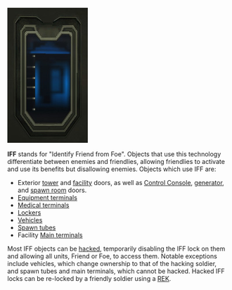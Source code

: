![](../images/IFF_small.jpg "IFF_small.jpg")

**IFF** stands for "Identify Friend from Foe". Objects that use this technology
differentiate between enemies and friendlies, allowing friendlies to activate
and use its benefits but disallowing enemies. Objects which use IFF are:

- Exterior [tower](../locations/Towers.md) and [facility](../locations/Facilities.md) doors, as well as
  [Control Console](../locations/Control_Console.md),
  [generator](../items/Generator.md), and [spawn room](../locations/Spawn_Room.md) doors.
- [Equipment terminals](../items/Equipment_Terminal.md)
- [Medical terminals](../items/Medical_Terminal.md)
- [Lockers](../items/Lockers.md)
- [Vehicles](../vehicles/Vehicle.md)
- [Spawn tubes](../items/Respawn_Tube.md)
- Facility [Main terminals](../items/Main_Terminal.md)

Most IFF objects can be [hacked](Hack.md), temporarily disabling the IFF lock on
them and allowing all units, Friend or Foe, to access them. Notable exceptions
include vehicles, which change ownership to that of the hacking soldier, and
spawn tubes and main terminals, which cannot be hacked. Hacked IFF locks can be
re-locked by a friendly soldier using a
[REK](../weapons/Remote_Electronics_Kit.md).


